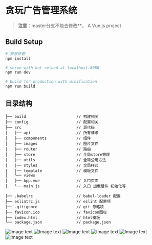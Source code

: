 # 贪玩广告管理系统

> **注意**：master分支不能去修改**。
> A Vue.js project

## Build Setup

``` bash
# 安装依赖
npm install

# serve with hot reload at localhost:8080
npm run dev

# build for production with minification
npm run build

```

## 目录结构
```shell
├── build                      // 构建相关  
├── config                     // 配置相关
├── src                        // 源代码
│   ├── api                    // 所有请求
│   ├── components             // 组件
│   ├── images                 // 图片文件
│   ├── router                 // 路由
│   ├── store                  // 全局store管理
│   ├── utils                  // 全局公用方法
|   |── styles                 // 全局样式
|   |── template			   // 模板文件
│   └── views
│   ├── App.vue                // 入口页面
│   └── main.js                // 入口 加载组件 初始化等

├── .babelrc                   // babel-loader 配置
├── eslintrc.js                // eslint 配置项
├── .gitignore                 // git 忽略项
├── favicon.ico                // favicon图标
├── index.html                 // html模板
└── package.json               // package.json

```



![Image text](https://github.com/275957304/tanwan-dsp/blob/master/src/images/preview/0.jpg)
![Image text](https://github.com/275957304/tanwan-dsp/blob/master/src/images/preview/1.jpg)
![Image text](https://github.com/275957304/tanwan-dsp/blob/master/src/images/preview/2.jpg)
![Image text](https://github.com/275957304/tanwan-dsp/blob/master/src/images/preview/3.jpg)
![Image text](https://github.com/275957304/tanwan-dsp/blob/master/src/images/preview/4.jpg)
![Image text](https://github.com/275957304/tanwan-dsp/blob/master/src/images/preview/5.jpg)

